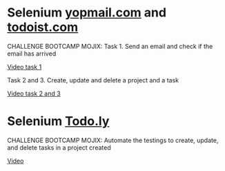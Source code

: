 # Selenium [yopmail.com](https://yopmail.com/) and [todoist.com](https://todoist.com/)
CHALLENGE BOOTCAMP MOJIX: 
Task 1. Send an email and check if the email has arrived

[Video task 1](https://user-images.githubusercontent.com/88692480/201444640-e0639e66-0e73-45a8-9ff4-e3bd7cbc9438.mp4)

Task 2 and 3. Create, update and delete a project and a task

[Video task 2 and 3](https://user-images.githubusercontent.com/88692480/201444759-c7d88c52-bee3-4e83-9d53-a982d083ea1d.mp4)



# Selenium [Todo.ly](https://todo.ly/)
CHALLENGE BOOTCAMP MOJIX: Automate the testings to create, update, and delete tasks in a project created

[Video](https://user-images.githubusercontent.com/88692480/199384058-8c89d3c4-202c-455d-8441-409b44401b4f.mp4)
